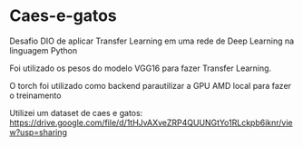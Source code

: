 # Caes-e-gatos
Desafio DIO de aplicar Transfer Learning em uma rede de Deep Learning na linguagem Python

Foi utilizado os pesos do modelo VGG16 para fazer  Transfer Learning.

O torch foi utilizado como backend parautilizar a GPU AMD local para fazer o treinamento

Utilizei um dataset de caes e gatos: https://drive.google.com/file/d/1tHJvAXveZRP4QUUNGtYo1RLckpb6iknr/view?usp=sharing
